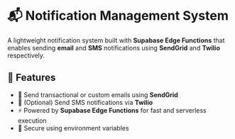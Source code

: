 # 📬 Notification Management System

A lightweight notification system built with **Supabase Edge Functions** that enables sending **email** and **SMS** notifications using **SendGrid** and **Twilio** respectively.

## 🚀 Features

- 📧 Send transactional or custom emails using **SendGrid**
- 📱 (Optional) Send SMS notifications via **Twilio**
- ⚡️ Powered by **Supabase Edge Functions** for fast and serverless execution
- 🔐 Secure using environment variables
